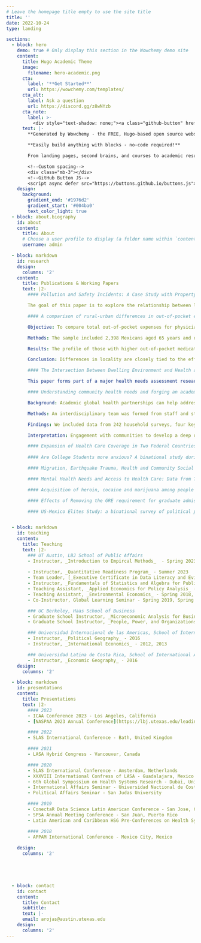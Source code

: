 ```yaml
---
# Leave the homepage title empty to use the site title
title: ''
date: 2022-10-24
type: landing

sections:
  - block: hero
    demo: true # Only display this section in the Wowchemy demo site
    content:
      title: Hugo Academic Theme
      image:
        filename: hero-academic.png
      cta:
        label: '**Get Started**'
        url: https://wowchemy.com/templates/
      cta_alt:
        label: Ask a question
        url: https://discord.gg/z8wNYzb
      cta_note:
        label: >-
          <div style="text-shadow: none;"><a class="github-button" href="https://github.com/wowchemy/wowchemy-hugo-themes" data-icon="octicon-star" data-size="large" data-show-count="true" aria-label="Star">Star Wowchemy Website Builder</a></div><div style="text-shadow: none;"><a class="github-button" href="https://github.com/wowchemy/starter-hugo-academic" data-icon="octicon-star" data-size="large" data-show-count="true" aria-label="Star">Star the Academic template</a></div>
      text: |-
        **Generated by Wowchemy - the FREE, Hugo-based open source website builder trusted by 500,000+ sites.**

        **Easily build anything with blocks - no-code required!**

        From landing pages, second brains, and courses to academic resumés, conferences, and tech blogs.

        <!--Custom spacing-->
        <div class="mb-3"></div>
        <!--GitHub Button JS-->
        <script async defer src="https://buttons.github.io/buttons.js"></script>
    design:
      background:
        gradient_end: '#1976d2'
        gradient_start: '#004ba0'
        text_color_light: true
  - block: about.biography
    id: about
    content:
      title: About
      # Choose a user profile to display (a folder name within `content/authors/`)
      username: admin

  - block: markdown
    id: research
    design: 
      columns: '2'
    content:
      title: Publications & Working Papers
      text: |2-
        #### Pollution and Safety Incidents: A Case Study with Property and Violent Incidents in Medillin, Colombia, 2017-2019  (Forthcoming, 2023)

        The goal of this paper is to explore the relationship between levels of air pollution and safety incidents in Medellín, Colombia, during the period 2017-2019. The data for this paper comes from two main sources, first the System of Early Alert of Medellín and the Valley of Aburrá for environmental measures, and second a geolocated list of public safety incidents from the Secretary of Security of Medellín. In the middle of an air quality crisis, the city of Medellín has been implementing measures to clean the air, while policymakers are grappling with the cost of these policies; this paper seeks to inform that process by outlying the public safety implications of better air quality. The empirical strategy is achieved by combining the daily safety incidents in every neighborhood in the city, with air monitor data comprising of PM2.5 and weather measures. The identification strategy is based on a Poisson quasi-maximum likelihood (PQML) model that includes a set of fixed effects tests, lagged indicators, and a dose-response analysis. Furthermore, an IV approach is implemented using Wind Direction, to account for unobserved sources of bias in the relationship between pollution and incidents. We find a positive relationship between PM2.5 and daily incidents, where a 10% increase in PM2.5 is associated with a 0.21% increase in incidents per day, and this relationship holds for different categories such as property and violent incidents. In terms of policy implications, both safety and environmental concerns are key issues in the policy-agenda in Latin America, and so the findings become a key contribution to research, and a valuable tool for cost-benefit analysis of environmental policy that uses an approach focused on its effects on safety that is currently absent in the conversation of air quality in Medellín.

        #### A comparison of rural-urban differences in out-of-pocket expenses among older Mexicans with diabetes

        Objective: To compare total out-of-pocket expenses for physician visits and medications among older adults living with diabetes in Mexico from urban, semi-urban, and rural areas.

        Methods: The sample included 2,398 Mexicans aged 65 years and older with self-reported diabetes from the 2018 Mexican Health and Aging Study. Out- of-pocket expenses for physician visits and medications were regressed on locality, controlling for several factors.

        Results: The profile of those with higher out-of-pocket medication expenditures included rural localities, higher education, unmarried, depressive symptoms, participation in Seguro Popular, and lacking insurance. In the multivariate analysis, rural older adults with diabetes paid a higher amount in medication expenditures compared with other localities.

        Conclusion: Differences in locality are closely tied to the effective implementation of Seguro Popular. Although this program has improved access to care, participants have higher out-of-pocket expenditures for medications than those on employer-based plans across all localities. Among all groups, the uninsured bare the highest burden of expenditures, highlighting a continued need to address health inequities for the most underserved populations.

        #### The Intersection Between Dwelling Environment and Health and Wellbeing in Impoverished Rural Puebla, Mexico

        This paper forms part of a major health needs assessment research project of small-scale subsistence farming households in three relatively impoverished villages located close to an active volcano (Popocatépetl) in the rural hinterland of the town of Atlixco, Puebla, Mexico. Our overarching research question is: how do housing conditions, the micro-environment of the lot and dwelling, air and water quality, patterns of food preparation and household behaviors impact health and wellbeing in each community? We use a mixed-methods strategy starting with a survey of almost 250 households to generate baseline data on the health status, treatment, and perceptions of health in each of the four communities. Our housing and health assessment also focusses upon the dwelling structure and perceived problems such as damp and pests; the use of rooms and yard space; and on-site environmental sampling of the water and air quality. In addition, we apply an intensive case-study methodology to five purposively selected farming households in order to highlight how different dwelling structures and conditions, room use, lot maintenance and organization, practices of animal husbandry, fertilizer and agrochemical storage, open fire cooking with wood, and other behaviors shape and impact health and wellbeing. Our findings and conclusions emphasize the need for further research to better understand the epidemiology of these and similar communities. We conclude by offering a series of policy actions to mitigate the risks and hazards that we identify, and argue that in these rural communities the intersections between housing, home, and yard management presents hazards and challenges to health outcomes that are more dynamic and more volatile, than those of most urban housing environments.

        #### Understanding community health needs and forging an academic global health partnership in Puebla, Mexico: a mixed-methods study

        Background: Academic global health partnerships can help address population health needs, particularly in low-resource settings. To be effective, they must start with a detailed understanding of community health needs, and involve the voice of the community. In Puebla, Mexico, a team from the Benemerita Universidad Autonoma de Puebla (BUAP) and the University of Texas at Austin (UT), undertook a comprehensive community health needs assessment of four low-income communities.

        Methods: An interdisciplinary team was formed from staff and students at UT and BUAP, along with local community organisers from the Fundacion Communitaria de Puebla (FCP) in Mexico. We selected one urban community and three rural agrarian communities from the region surrounding the town of Atlixco in Puebla, Mexico. We designed a comprehensive health needs assessment with the following objectives: to understand the perceptions and priorities of the health needs of families; to characterise health behaviours, risk factors, resource use patterns, and access issues; and to describe the intersection between the built environment and health through an exploration of housing, water, and air quality. To achieve these objectives, we implemented a comprehensive, pragmatic, and responsive mixed-methods approach including semi-quantitative household surveys, key informant qualitative interviews, focus group discussions, intensive case studies of dwelling units, and technical air and water quality sampling of each household surveyed.

        Findings: We included data from 242 household surveys, four key-informant interviews, six focus group discussions, and five case studies of dwelling units collected between June 3 and July 26, 2019. Mean household size was four people and mean focus group discussion size was ten participants. We noted common, and unique, issues and patterns emerging across each community. These included misinformation on the causes and treatment of diabetes; mental health trauma after the 2017 Puebla earthquake; housing conditions, agricultural practices, and indoor air pollution that jeopardise the health of families; and socioeconomic barriers affecting access to care, particularly in the rural agrarian communities. Furthermore, this project helped forge the working relationships between UT, BUAP, FCP, local community leaders, and the Ministry of Health in developing an academic global health partnership that can further explore and respond to these findings.

        Interpretation: Engagement with communities to develop a deep understanding of their needs and priorities is of great importance. Addressing these needs will require a combination of further research, education, clinical care, public health interventions, and new policy proposals. This community health-needs assessment galvanised the start of an academic global health partnership between UT and BUAP that will adapt the Academic Model Providing Access to Healthcare (AMPATH) paradigm to work with communities and public-sector health-care delivery systems to improve population health outcomes.

        #### Expansion of Health Care Coverage in Two Federal Countries: Mexico and the United States (Working Paper)
      
        #### Are College Students more anxious? A binational study during COVID-19 (Working Paper)

        #### Migration, Earthquake Trauma, Health and Community Social Capital in four low-income communities of Puebla, Mexico (Working Paper)

        #### Mental Health Needs and Access to Health Care: Data from Three Rural Pueblos and One Urban Colinia In Puebla, Mexico (Working Paper)

        #### Acquisition of heroin, cocaine and marijuana among people who use heroin regularly (Working Paper)

        #### Effects of Removing the GRE requirement for graduate admissions at the LBJ School, 2013-2023 (Working Paper)

        #### US-Mexico Elites Study: a binational survey of political perspectives in bordering countries (Working Paper)


  - block: markdown
    id: teaching
    content:
      title: Teaching
      text: |2-
        ### UT Austin, LBJ School of Public Affairs
        - Instructor, _Introduction to Empircal Methods_  - Spring 2023, Fall 2023
        
        - Instructor, _Quantitative Readiness Program_ - Summer 2023
        - Team Leader, [_Executive Certificate in Data Literacy and Evidence Building_](https://wagner.nyu.edu/data-literacy) - Fall 2023
        - Instructor, _Fundamentals of Statistics and Algebra for Public Policy_ - Fall 2022
        - Teaching Assistant, _Applied Economics for Policy Analysis_ - Fall 2018, Fall 2020
        - Teaching Assistant, _Environmental Economics_ - Spring 2018, Spring 2021
        - Co-Instructor, Global Learning Seminar - Spring 2019, Spring 2021

        ### UC Berkeley, Haas School of Business
        - Graduate School Instructor, _Microeconomic Analysis for Business Decisions_ - Fall 2013, Spring 2014, Fall 2014, Spring 2015
        - Graduate School Instructor, _People, Power, and Organizations_ - Spring 2015

        ### Universidad Internacional de las Americas, School of International Affairs
        - Instructor, _Political Geography_ - 2016
        - Instructor, _International Economics_ - 2012, 2013

        ### Universidad Latina de Costa Rica, School of International Affairs
        - Instructor, _Economic Geography_ - 2016
    design: 
      columns: '2'

  - block: markdown
    id: presentations
    content:
      title: Presentations
      text: |2-
        #### 2023
        - ICAA Conference 2023 - Los Angeles, California
        - [NASPAA 2023 Annual Conference](https://lbj.utexas.edu/leading-voices-naspaa-lbj-school-champions-public-service-education-pittsburgh) - Pittsburgh, Pennsylvania

        #### 2022
        - SLAS International Conference - Bath, United Kingdom

        #### 2021
        - LASA Hybrid Congress - Vancouver, Canada

        #### 2020
        - SLAS International Conference - Amsterdam, Netherlands
        - XXXVIII International Confress of LASA - Guadalajara, Mexico
        - 6th Global Sympossium on Health Systems Research - Dubai, United Arab Emirates
        - International Affairs Seminar - Universidad Nactional de Costa Rica
        - Political Affairs Seminar - San Judas University

        #### 2019
        - ConectaR Data Science Latin American Conference - San Jose, Costa Rica
        - SPSA Annual Meeting Conference - San Juan, Puerto Rico
        - Latin American and Caribbean HSG Pre-Conferences on Health Systems Research - Washington, D.C.

        #### 2018
        - APPAM International Conference - Mexico City, Mexico
     
    design: 
      columns: '2'  
    




  - block: contact
    id: contact
    content:
      title: Contact
      subtitle:
      text: |-
      email: arojas@austin.utexas.edu
    design:
      columns: '2'
---
```

